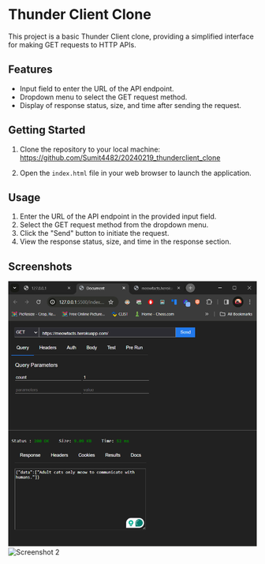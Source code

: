 # Thunder Client Clone

This project is a basic Thunder Client clone, providing a simplified interface for making GET requests to HTTP APIs.

## Features

- Input field to enter the URL of the API endpoint.
- Dropdown menu to select the GET request method.
- Display of response status, size, and time after sending the request.

## Getting Started

1. Clone the repository to your local machine: https://github.com/Sumit4482/20240219_thunderclient_clone

2. Open the `index.html` file in your web browser to launch the application.

## Usage

1. Enter the URL of the API endpoint in the provided input field.
2. Select the GET request method from the dropdown menu.
3. Click the "Send" button to initiate the request.
4. View the response status, size, and time in the response section.

## Screenshots

![Screenshot 1](ss1.png)
![Screenshot 2](ss2.png)